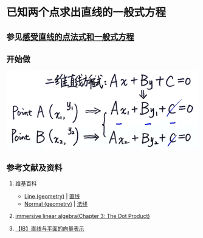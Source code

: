 # 已知两个点求出直线的一般式方程

## 参见[感受直线的点法式和一般式方程](https://gitee.com/quanbinn/Learn-Mathematical-Olympiad-The-Interactive-Way/blob/master/chapters/%E7%BA%BF%E6%80%A7%E4%BB%A3%E6%95%B0/%E7%94%A8%E5%90%91%E9%87%8F%E8%A1%A8%E8%BE%BE%E7%A9%BA%E9%97%B4%E8%A7%A3%E6%9E%90%E5%87%A0%E4%BD%95%E4%B8%AD%E7%9A%84%E7%BA%BF%E5%92%8C%E9%9D%A2%E7%AD%89/%E6%84%9F%E5%8F%97%E7%9B%B4%E7%BA%BF%E7%9A%84%E7%82%B9%E6%B3%95%E5%BC%8F%E5%92%8C%E4%B8%80%E8%88%AC%E5%BC%8F%E6%96%B9%E7%A8%8B.md)

## 开始做

![](/images/线性代数/用向量表达空间解析几何中的线和面等/已知两个点求出直线的一般式方程/1a1.jpg)

## 参考文献及资料

1. 维基百科
	- [Line (geometry)](https://en.wikipedia.org/wiki/Line_(geometry)) | [直线](https://zh.wikipedia.org/wiki/%E7%9B%B4%E7%BA%BF) 
	- [Normal (geometry)](https://en.wikipedia.org/wiki/Normal_(geometry)) | [法线](https://zh.wikipedia.org/wiki/%E6%B3%95%E7%BA%BF) 

2. [immersive linear algebra(Chapter 3: The Dot Product)](http://immersivemath.com/ila/ch03_dotproduct/ch03.html)
3. [【IB】直线与平面的向量表示](https://zhuanlan.zhihu.com/p/73397884)